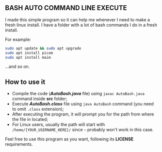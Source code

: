 ## BASH AUTO COMMAND LINE EXECUTE

I made this simple program so it can help me whenever I need to make a fresh linux install. I have a folder with a lot of bash commands I do in a fresh install.

For example: 
```bash
sudo apt update && sudo apt upgrade
sudo apt install picom
sudo apt install maim
```

...and so on.

## How to use it

- Compile the code (***AutoBash.java*** file) using `javac AutoBash.java` command inside **src** folder;
- Execute ***AutoBash.class*** file using `java AutoBash` command (you need to omit `.class` extension);
- After executing the program, it will prompt you for the path from where the file in located;
- For Linux users, usually the path will start with `/home/{YOUR_USERNAME_HERE}/` since `~` probably won't work in this case.

Feel free to use this program as you want, following its **LICENSE** requirements.
